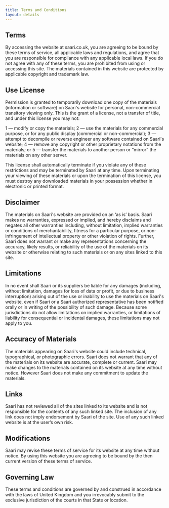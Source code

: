 ```yaml
---
title: Terms and Conditions
layout: details
---
```


## Terms
By accessing the website at saari.co.uk, you are agreeing to be bound by these terms of service, all applicable laws and regulations, and agree that you are responsible for compliance with any applicable local laws. If you do not agree with any of these terms, you are prohibited from using or accessing this site. The materials contained in this website are protected by applicable copyright and trademark law.

## Use License
Permission is granted to temporarily download one copy of the materials (information or software) on Saari's website for personal, non-commercial transitory viewing only. This is the grant of a license, not a transfer of title, and under this license you may not:

1 — modify or copy the materials;
2 — use the materials for any commercial purpose, or for any public display (commercial or non-commercial);
3 — attempt to decompile or reverse engineer any software contained on Saari's website;
4 — remove any copyright or other proprietary notations from the materials; or
5 — transfer the materials to another person or “mirror” the materials on any other server.

This license shall automatically terminate if you violate any of these restrictions and may be terminated by Saari at any time. Upon terminating your viewing of these materials or upon the termination of this license, you must destroy any downloaded materials in your possession whether in electronic or printed format.

## Disclaimer
The materials on Saari's website are provided on an ‘as is’ basis. Saari makes no warranties, expressed or implied, and hereby disclaims and negates all other warranties including, without limitation, implied warranties or conditions of merchantability, fitness for a particular purpose, or non-infringement of intellectual property or other violation of rights. Further, Saari does not warrant or make any representations concerning the accuracy, likely results, or reliability of the use of the materials on its website or otherwise relating to such materials or on any sites linked to this site.

## Limitations
In no event shall Saari or its suppliers be liable for any damages (including, without limitation, damages for loss of data or profit, or due to business interruption) arising out of the use or inability to use the materials on Saari's website, even if Saari or a Saari authorized representative has been notified orally or in writing of the possibility of such damage. Because some jurisdictions do not allow limitations on implied warranties, or limitations of liability for consequential or incidental damages, these limitations may not apply to you.

## Accuracy of Materials
The materials appearing on Saari's website could include technical, typographical, or photographic errors. Saari does not warrant that any of the materials on its website are accurate, complete or current. Saari may make changes to the materials contained on its website at any time without notice. However Saari does not make any commitment to update the materials.

## Links
Saari has not reviewed all of the sites linked to its website and is not responsible for the contents of any such linked site. The inclusion of any link does not imply endorsement by Saari of the site. Use of any such linked website is at the user’s own risk.

## Modifications
Saari may revise these terms of service for its website at any time without notice. By using this website you are agreeing to be bound by the then current version of these terms of service.

## Governing Law
These terms and conditions are governed by and construed in accordance with the laws of United Kingdom and you irrevocably submit to the exclusive jurisdiction of the courts in that State or location.
